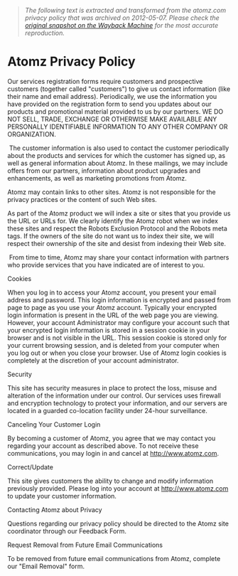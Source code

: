 > *The following text is extracted and transformed from the atomz.com privacy policy that was archived on 2012-05-07. Please check the [original snapshot on the Wayback Machine](https://web.archive.org/web/20120507234728id_/http%3A//www.atomz.com/privacy.html) for the most accurate reproduction.*

# Atomz Privacy Policy

Our services registration forms require customers and prospective customers (together called "customers") to give us contact information (like their name and email address). Periodically, we use the information you have provided on the registration form to send you updates about our products and promotional material provided to us by our partners. WE DO NOT SELL, TRADE, EXCHANGE OR OTHERWISE MAKE AVAILABLE ANY PERSONALLY IDENTIFIABLE INFORMATION TO ANY OTHER COMPANY OR ORGANIZATION.

 The customer information is also used to contact the customer periodically about the products and services for which the customer has signed up, as well as general information about Atomz. In these mailings, we may include offers from our partners, information about product upgrades and enhancements, as well as marketing promotions from Atomz. 

Atomz may contain links to other sites. Atomz is not responsible for the privacy practices or the content of such Web sites.

As part of the Atomz product we will index a site or sites that you provide us the URL or URLs for. We clearly identify the Atomz robot when we index these sites and respect the Robots Exclusion Protocol and the Robots meta tags. If the owners of the site do not want us to index their site, we will respect their ownership of the site and desist from indexing their Web site.

 From time to time, Atomz may share your contact information with partners who provide services that you have indicated are of interest to you.

Cookies

When you log in to access your Atomz account, you present your email address and password. This login information is encrypted and passed from page to page as you use your Atomz account. Typically your encrypted login information is present in the URL of the web page you are viewing. However, your account Administrator may configure your account such that your encrypted login information is stored in a session cookie in your browser and is not visible in the URL. This session cookie is stored only for your current browsing session, and is deleted from your computer when you log out or when you close your browser. Use of Atomz login cookies is completely at the discretion of your account administrator.

Security

This site has security measures in place to protect the loss, misuse and alteration of the information under our control. Our services uses firewall and encryption technology to protect your information, and our servers are located in a guarded co-location facility under 24-hour surveillance.

Canceling Your Customer Login

By becoming a customer of Atomz, you agree that we may contact you regarding your account as described above. To not receive these communications, you may login in and cancel at http://www.atomz.com.

Correct/Update

This site gives customers the ability to change and modify information previously provided. Please log into your account at http://www.atomz.com to update your customer information.

Contacting Atomz about Privacy

Questions regarding our privacy policy should be directed to the Atomz site coordinator through our Feedback Form.

Request Removal from Future Email Communications

To be removed from future email communications from Atomz, complete our "Email Removal" form.
